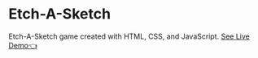 # Etch-A-Sketch
Etch-A-Sketch game created with HTML, CSS, and JavaScript.
[See Live Demo👈](https://latumat.github.io/Project-Etch-A-Sketch/)
